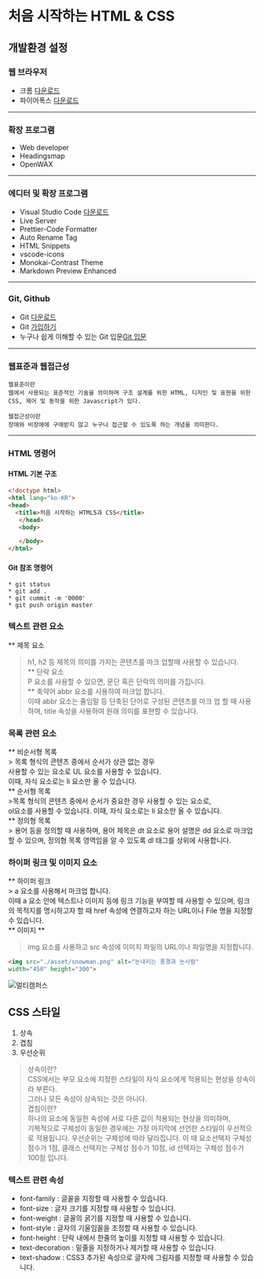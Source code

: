 # 처음 시작하는 HTML & CSS
## 개발환경 설정
### 웹 브라우저 
 * 크롬  [다운로드](https://www.google.co.kr/chrome/index.html)
 * 파이어폭스  [다운로드](https://www.mozilla.org/ko/firefox/new/)
 ----------------------------------------------------------------
### 확장 프로그램
   * Web developer
   * Headingsmap
   * OpenWAX
   -------------------------------------------------------------
### 에디터 및 확장 프로그램
   * Visual Studio Code [다운로드](https://code.visualstudio.com)
   * Live Server
   * Prettier-Code Formatter
   * Auto Rename Tag
   * HTML Snippets
   * vscode-icons
   * Monokai-Contrast Theme
   * Markdown Preview Enhanced 
   -------------------------------------------------------------
### Git, Github
   * Git [다운로드](https://git-scm.com/downloads)
   * Git [가입하기](https://github.com/)
   * 누구나 쉽게 이해할 수 있는 Git 입문[Git 입문](https://backlog.com/git-tutorial/kr/)
 -------------------------------------------------------------
### 웹표준과 웹접근성  
    웹표준이란 
    웹에서 사용되는 표준적인 기술을 의미하며 구조 설계를 위한 HTML, 디자인 및 표현을 위한 CSS, 제어 및 동작을 위한 Javascript가 있다. 
      
    웹접근성이란  
    장애와 비장애에 구애받지 않고 누구나 접근할 수 있도록 하는 개념을 의미한다.
 ------------------------------------------------------------
### HTML 명령어  
#### HTML 기본 구조  
 ```html
<!doctype html>
<html lang="ko-KR">
 <head>
   <title>처음 시작하는 HTML5과 CSS</title>
    </head>
    <body>

    </body>
</html>
```

#### Git 참조 명령어
    * git status
    * git add . 
    * git cummit -m '0000'
    * git push origin master 
    
  

### 텍스트 관련 요소
** 제목 요소  
  > h1, h2 등 제목의 의미를 가지는 콘텐츠를 마크 업할때 사용할 수 있습니다.     
** 단락 요소  
  > P 요소를 사용할 수 있으면, 문단 혹은 단락의 의미를 가집니다.    
** 축약어
  > abbr 요소를 사용하여 마크업 합니다.    
    이때 abbr 요소는 줄임말 등 단축된 단어로 구성된 콘텐츠를 마크 업 할 때 사용하며,
    title 속성을 사용하여 원래 의미를 표현할 수 있습니다.   

### 목록 관련 요소  
** 비순서형 목록   
    > 목록 형식의 콘텐츠 중에서 순서가 상관 없는 경우  
    사용할 수 있는 요소로 UL 요소를 사용할 수 있습니다.  
    이때, 자식 요소로는 li 요소만 올 수 있습니다.    
** 순서형 목록   
    >목록 형식의 콘텐츠 중에서 순서가 중요한 경우 사용할 수 있는 요소로,  
    ol요소를 사용할 수 있습니다. 이때, 자식 요소로는 li 요소만 올 수 있습니다.     
** 정의형 목록    
    > 용어 등을 정의할 때 사용하며, 용어 제목은 dt 요소로 용어 설명은 dd 요소로 마크업 할 수 있으며, 정의형 목록 영역임을 알 수 있도록 dl 태그를 상위에 사용합니다.   
### 하이퍼 링크 및 이미지 요소     
** 하이퍼 링크      
    > a 요소를 사용해서 마크업 합니다.   
    이때 a 요소 안에 텍스트나 이미지 등에 링크 기능을 부여할 때 사용할 수 있으며,
    링크의 목적지를 명시하고자 할 때 href 속성에 연결하고자 하는 
    URL이나 File 명을 지정할 수 있습니다.  
** 이미지 **
  > img 요소를 사용하고 src 속성에 이미지 파일의 URL이나 파일명을 지정합니다.
  ```html
  <img src="./asset/snowman.png" alt="눈내리는 풍경과 눈사람"
  width="450" height="300">
  ```
![멀티캠퍼스](http://el.multicampus.com/landing/images/2016/common/logo.gif)

## CSS 스타일
1. 상속
2. 겹침
3. 우선순위
> 상속이란?  
 CSS에서는 부모 요소에 지정한 스타일이 자식 요소에게 적용되는 현상을 상속이라 부른다.  
그러나 모든 속성이 상속되는 것은 아니다.   
> 겹침이란?  
 하나의 요소에 동일한 속성에 서로 다른 값이 적용되는 현상을 의미하며,  
 기복적으로 구체성이 동일한 경우에는 가장 마지막에 선언한 스타일이 우선적으로 적용됩니다.
> 우선순위는 구체성에 따라 달라집니다.
 이 때 요소선택자 구체성 점수가 1점,
 클래스 선택자는 구체성 점수가 10점,
 id 선택자는 구체성 점수가 100점 입니다.  
 ### 텍스트 관련 속성
 * font-family : 글꼴을 지정할 때 사용할 수 있습니다.
 * font-size : 글자 크기를 지정할 때 사용할 수 있습니다.
 * font-weight : 글꼴의 굵기를 지정할 때 사용할 수 있습니다.
 * font-style : 글자의 기울임꼴을 조정할 때 사용할 수 있습니다.
 * font-height : 단락 내에서 한줄의 높이를 지정할 때 사용할 수 있습니다.
 * text-decoration : 밑줄을 지정하거나 제거할 때 사용할 수 있습니다.
 * text-shadow : CSS3 추가된 속성으로 글자에 그림자를 지정할 때 사용할 수 있습니다. 





